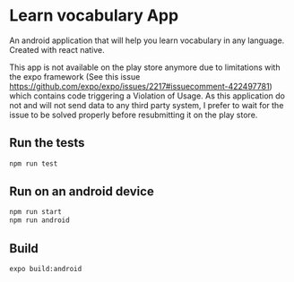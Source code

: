 Learn vocabulary App
====================

An android application that will help you learn vocabulary in any language. Created with react native.

This app is not available on the play store anymore due to limitations with the expo framework (See this issue https://github.com/expo/expo/issues/2217#issuecomment-422497781) which contains code triggering a Violation of Usage. As this application do not and will not send data to any third party system, I prefer to wait for the issue to be solved properly before resubmitting it on the play store.

Run the tests
-------------

```bash
npm run test
```

Run on an android device
------------------------

```bash
npm run start
npm run android
```

Build
-----

```bash
expo build:android
```
